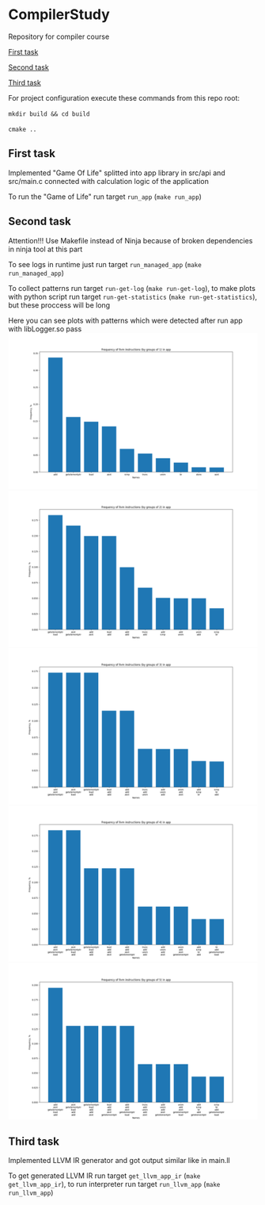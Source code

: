 # CompilerStudy
Repository for compiler course

[First task](#1st)

[Second task](#2nd)

[Third task](#3rd)

For project configuration execute these commands from this repo root:

`mkdir build && cd build`

`cmake ..`

## First task <a name="1st"></a>
Implemented "Game Of Life" splitted into app library in src/api and src/main.c connected with calculation logic of the application

To run the "Game of Life" run target `run_app` (`make run_app`)

## Second task <a name="2nd"></a>
Attention!!! Use Makefile instead of Ninja because of broken dependencies in ninja tool at this part

To see logs in runtime just run target `run_managed_app` (`make run_managed_app`)

To collect patterns run target `run-get-log` (`make run-get-log`), to make plots with python script run target `run-get-statistics` (`make run-get-statistics`), but these proccess will be long

Here you can see plots with patterns which were detected after run app with libLogger.so pass
![Frequent instructions by group of 1](pictures/freq_by_group_of_1.png)
![Frequent instructions by group of 2](pictures/freq_by_group_of_2.png)
![Frequent instructions by group of 3](pictures/freq_by_group_of_3.png)
![Frequent instructions by group of 4](pictures/freq_by_group_of_4.png)
![Frequent instructions by group of 5](pictures/freq_by_group_of_5.png)

## Third task <a name="3rd"></a>
Implemented LLVM IR generator and got output similar like in main.ll

To get generated LLVM IR run target `get_llvm_app_ir` (`make get_llvm_app_ir`), to run interpreter run target `run_llvm_app` (`make run_llvm_app`)
